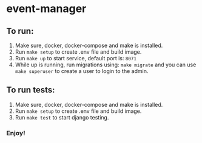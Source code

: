 # event-manager

## To run:

1. Make sure, docker, docker-compose and make is installed.
2. Run `make setup` to create .env file and build image.
3. Run `make up` to start service, default port is: `8071`
4. While up is running, run migrations using: `make migrate` and you can use `make superuser` to create a user to login to the admin.

## To run tests:

1. Make sure, docker, docker-compose and make is installed.
2. Run `make setup` to create .env file and build image.
3. Run `make test` to start django testing.



### Enjoy!
